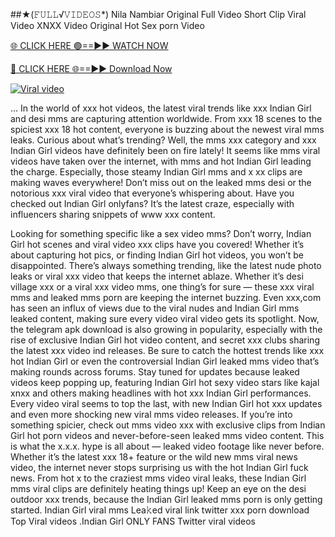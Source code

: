##★(𝙵𝚄𝙻𝙻√𝚅𝙸𝙳𝙴𝙾𝚂*) Nila Nambiar Original Full Video Short Clip Viral Video XNXX Video Original Hot Sex porn Video

[🌐 CLICK HERE 🟢==►► WATCH NOW](https://trinoy99.blogspot.com/)

[🔴 CLICK HERE 🌐==►► Download Now](https://trinoy99.blogspot.com/)

[![Viral video](https://i.imgur.com/dJHk4Zq.gif)](https://trinoy99.blogspot.com/)

… In the world of xxx hot videos, the latest viral trends like xxx Indian Girl and desi mms are capturing attention worldwide. From xxx 18 scenes to the spiciest xxx 18 hot content, everyone is buzzing about the newest viral mms leaks. Curious about what’s trending? Well, the mms xxx category and xxx Indian Girl videos have definitely been on fire lately! It seems like mms viral videos have taken over the internet, with mms and hot Indian Girl leading the charge. Especially, those steamy Indian Girl mms and x xx clips are making waves everywhere! Don’t miss out on the leaked mms desi or the notorious xxx viral video that everyone’s whispering about. Have you checked out Indian Girl onlyfans? It’s the latest craze, especially with influencers sharing snippets of www xxx content.

Looking for something specific like a sex video mms? Don’t worry, Indian Girl hot scenes and viral video xxx clips have you covered! Whether it’s about capturing hot pics, or finding Indian Girl hot videos, you won’t be disappointed. There’s always something trending, like the latest nude photo leaks or viral xxx video that keeps the internet ablaze. Whether it’s desi village xxx or a viral xxx video mms, one thing’s for sure — these xxx viral mms and leaked mms porn are keeping the internet buzzing. Even xxx,com has seen an influx of views due to the viral nudes and Indian Girl mms leaked content, making sure every video viral video gets its spotlight. Now, the telegram apk download is also growing in popularity, especially with the rise of exclusive Indian Girl hot video content, and secret xxx clubs sharing the latest xxx video ind releases. Be sure to catch the hottest trends like xxx hot Indian Girl or even the controversial Indian Girl leaked mms video that’s making rounds across forums. Stay tuned for updates because leaked videos keep popping up, featuring Indian Girl hot sexy video stars like kajal xnxx and others making headlines with hot xxx Indian Girl performances. Every video viral seems to top the last, with new Indian Girl hot xxx updates and even more shocking new viral mms video releases. If you’re into something spicier, check out mms video xxx with exclusive clips from Indian Girl hot porn videos and never-before-seen leaked mms video content. This is what the x.x.x. hype is all about — leaked video footage like never before. Whether it’s the latest xxx 18+ feature or the wild new mms viral news video, the internet never stops surprising us with the hot Indian Girl fuck news. From hot x to the craziest mms video viral leaks, these Indian Girl mms viral clips are definitely heating things up! Keep an eye on the desi outdoor xxx trends, because the Indian Girl leaked mms porn is only getting started. Indian Girl viral mms Lea𝚔ed viral link twitter xxx porn download Top Viral videos .Indian Girl ONLY FANS Twitter viral videos
